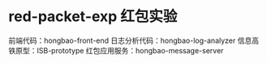 # red-packet-exp 红包实验
前端代码：hongbao-front-end
日志分析代码：hongbao-log-analyzer
信息高铁原型：ISB-prototype
红包应用服务：hongbao-message-server